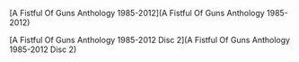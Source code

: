 
[A Fistful Of Guns Anthology 1985-2012](A Fistful Of Guns Anthology 1985-2012)

[A Fistful Of Guns Anthology 1985-2012 Disc 2](A Fistful Of Guns Anthology 1985-2012 Disc 2)
